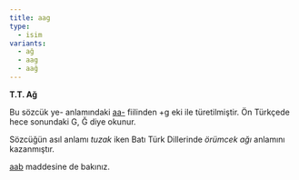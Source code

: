 ```yaml
---
title: aag
type:
  - isim
variants:
  - ağ
  - aag
  - aağ
---
```

**T.T. Ağ**

Bu sözcük ye- anlamındaki [aa-](/pt/aa-) fiilinden +g eki ile türetilmiştir. Ön Türkçede hece sonundaki G, Ğ diye okunur.

Sözcüğün asıl anlamı *tuzak* iken Batı Türk Dillerinde *örümcek ağı* anlamını kazanmıştır. 

[aab](/pt/aab) maddesine de bakınız.